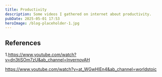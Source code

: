 ```yaml
---
title: Productivity
description: Some videos I gathered on internet about productivity.
pubDate: 2025-05-01 17:53
heroImage: /blog-placeholder-1.jpg
---
```




## References
1.https://www.youtube.com/watch?v=dn3tiSOm7zU&ab_channel=InvernovAH

https://www.youtube.com/watch?v=at_WGwHIEn4&ab_channel=worldstoic